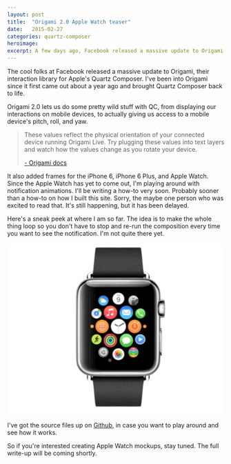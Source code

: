 ```yaml
---
layout: post
title:  "Origami 2.0 Apple Watch teaser"
date:   2015-02-27
categories: quartz-composer
heroimage: 
excerpt: A few days ago, Facebook released a massive update to Origami. Here's my first stab at making a quick animation prototype.
---
```


The cool folks at Facebook released a massive update to Origami, their interaction library for Apple's Quartz Composer. I've been into Origami since it first came out about a year ago and brought Quartz Composer back to life.

Origami 2.0 lets us do some pretty wild stuff with QC, from displaying our interactions on mobile devices, to actually giving us access to a mobile device's pitch, roll, and yaw.

> These values reflect the physical orientation of your connected device running Origami Live. Try plugging these values into text layers and watch how the values change as you rotate your device.
>
> [- Origami docs](http://facebook.github.io/origami/documentation/patches/3D-Orientation.html)

It also added frames for the iPhone 6, iPhone 6 Plus, and Apple Watch. Since the Apple Watch has yet to come out, I'm playing around with notification animations. I'll be writing a how-to very soon. Probably sooner than a how-to on how I built this site. Sorry, the maybe one person who was excited to read that. It's still happening, but it has been delayed.

Here's a sneak peek at where I am so far. The idea is to make the whole thing loop so you don't have to stop and re-run the composition every time you want to see the notification. I'm not quite there yet.

<img class="img-block" src="/assets/img/dan-app-mockup-preview.gif">

I've got the source files up on [Github](https://github.com/dgca/origami-apple-watch-mockup), in case you want to play around and see how it works.

So if you're interested creating Apple Watch mockups, stay tuned. The full write-up will be coming shortly.
